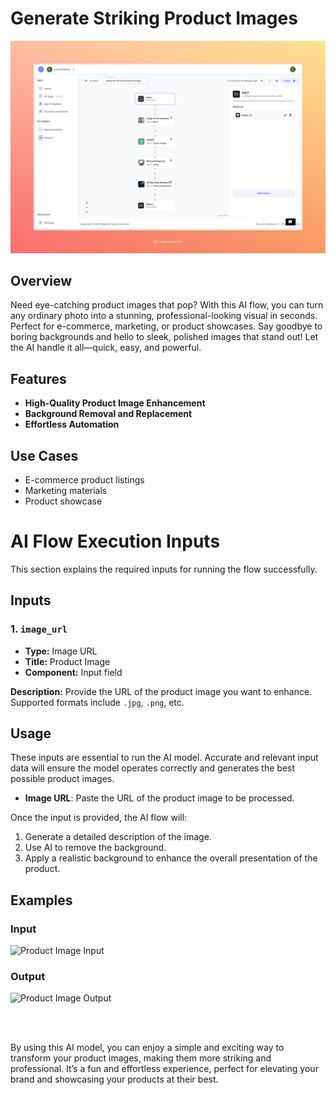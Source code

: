 # Generate Striking Product Images

<div align="center">
    <img src="images/striking-product-images-full.jpeg" alt="Product Image Generator">
</div>

## Overview
Need eye-catching product images that pop? With this AI flow, you can turn any ordinary photo into a stunning, professional-looking visual in seconds. Perfect for e-commerce, marketing, or product showcases. Say goodbye to boring backgrounds and hello to sleek, polished images that stand out! Let the AI handle it all—quick, easy, and powerful.

## Features
- **High-Quality Product Image Enhancement**
- **Background Removal and Replacement**
- **Effortless Automation**

## Use Cases
- E-commerce product listings
- Marketing materials
- Product showcase

# AI Flow Execution Inputs

This section explains the required inputs for running the flow successfully.

## Inputs

### 1. `image_url`
- **Type:** Image URL
- **Title:** Product Image
- **Component:** Input field

**Description:** Provide the URL of the product image you want to enhance. Supported formats include `.jpg`, `.png`, etc.

## Usage

These inputs are essential to run the AI model. Accurate and relevant input data will ensure the model operates correctly and generates the best possible product images.

- **Image URL**: Paste the URL of the product image to be processed.

Once the input is provided, the AI flow will:
1. Generate a detailed description of the image.
2. Use AI to remove the background.
3. Apply a realistic background to enhance the overall presentation of the product.

## Examples

### Input 
<img src="https://storage.googleapis.com/magicpoint/github_inputs/striking-product-github-input.webp" alt="Product Image Input" width="300">

### Output

<img src="https://storage.googleapis.com/magicpoint/github-outputs/striking-product-github-output.webp" alt="Product Image Output" width="300">

<br><br>

By using this AI model, you can enjoy a simple and exciting way to transform your product images, making them more striking and professional. It’s a fun and effortless experience, perfect for elevating your brand and showcasing your products at their best.

